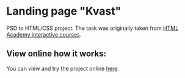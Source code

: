 # Landing page "Kvast"

PSD to HTML/CSS project. The task was originally taken from [HTML Academy interactive courses](https://htmlacademy.ru/courses).

## View online how it works:

You can view and try the project online [here](https://tinakuzmenko.github.io/htmlacademy-kvast/).
